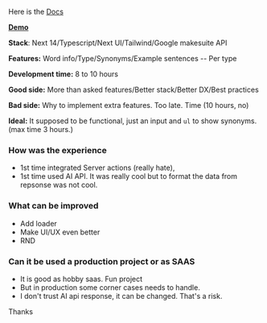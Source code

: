 Here is the [Docs](./Docs.md)

**[Demo](https://dub.sh/fetch-my-syno)**

**Stack**: Next 14/Typescript/Next UI/Tailwind/Google makesuite API

**Features:** Word info/Type/Synonyms/Example sentences -- Per type

**Development time:** 8 to 10 hours

**Good side:** More than asked features/Better stack/Better DX/Best practices

**Bad side:** Why to implement extra features. Too late. Time (10 hours, no)

**Ideal:** It supposed to be functional, just an input and `ul` to show synonyms. (max time 3 hours.)

### How was the experience

- 1st time integrated Server actions (really hate),
- 1st time used AI API. It was really cool but to format the data from repsonse was not cool.

### What can be improved

- Add loader
- Make UI/UX even  better
- RND

### Can it be used a production project or as SAAS

- It is good as hobby saas. Fun project
- But in production some corner cases needs to handle.
- I don't trust AI api response, it can be changed. That's a risk.

Thanks
